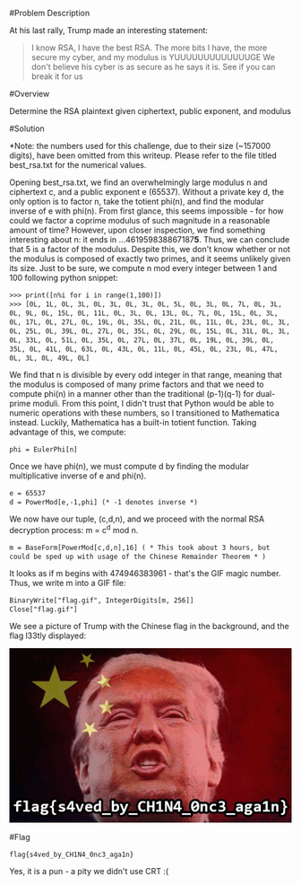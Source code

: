 #Problem Description


At his last rally, Trump made an interesting statement:

>I know RSA, I have the best RSA.
>The more bits I have, the more secure my cyber, and my modulus is YUUUUUUUUUUUUUGE
>We don't believe his cyber is as secure as he says it is. 
>See if you can break it for us

#Overview

Determine the RSA plaintext given ciphertext, public exponent, and modulus

#Solution

*Note: the numbers used for this challenge, due to their size (~157000 digits), have been omitted from this writeup.  Please refer to the file titled best_rsa.txt for the numerical values.

Opening best_rsa.txt, we find an overwhelmingly large modulus n and ciphertext c, and a public exponent e (65537).  Without a private key d, the only option is to factor n, take the totient phi(n), and find the modular inverse of e with phi(n).  From first glance, this seems impossible - for how could we factor a coprime modulus of such magnitude in a reasonable amount of time?  However, upon closer inspection, we find something interesting about n: it ends in ...461959838867187<b>5</b>.  Thus, we can conclude that 5 is a factor of the modulus.  Despite this, we don't know whether or not the modulus is composed of exactly two primes, and it seems unlikely given its size.  Just to be sure, we compute n mod every integer between 1 and 100 following python snippet: 

    >>> print([n%i for i in range(1,100)])
    >>> [0L, 1L, 0L, 3L, 0L, 3L, 0L, 3L, 0L, 5L, 0L, 3L, 0L, 7L, 0L, 3L, 0L, 9L, 0L, 15L, 0L, 11L, 0L, 3L, 0L, 13L, 0L, 7L, 0L, 15L, 0L, 3L, 0L, 17L, 0L, 27L, 0L, 19L, 0L, 35L, 0L, 21L, 0L, 11L, 0L, 23L, 0L, 3L, 0L, 25L, 0L, 39L, 0L, 27L, 0L, 35L, 0L, 29L, 0L, 15L, 0L, 31L, 0L, 3L, 0L, 33L, 0L, 51L, 0L, 35L, 0L, 27L, 0L, 37L, 0L, 19L, 0L, 39L, 0L, 35L, 0L, 41L, 0L, 63L, 0L, 43L, 0L, 11L, 0L, 45L, 0L, 23L, 0L, 47L, 0L, 3L, 0L, 49L, 0L]

We find that n is divisible by every odd integer in that range, meaning that the modulus is composed of many prime factors and that we need to compute phi(n) in a manner other than the traditional (p-1)(q-1) for dual-prime moduli.  From this point, I didn't trust that Python would be able to numeric operations with these numbers, so I transitioned to Mathematica instead. Luckily, Mathematica has a built-in totient function.  Taking advantage of this,  we compute:
    
    phi = EulerPhi[n]

Once we have phi(n), we must compute d by finding the modular multiplicative inverse of e and phi(n).

    e = 65537
    d = PowerMod[e,-1,phi] (* -1 denotes inverse *)

We now have our tuple, (c,d,n), and we proceed with the normal RSA decryption process: m = c<sup>d</sup> mod n.  

	m = BaseForm[PowerMod[c,d,n],16] ( * This took about 3 hours, but could be sped up with usage of the Chinese Remainder Theorem * )


It looks as if m begins with 474946383961 - that's the GIF magic number.  Thus, we write m into a GIF file:
	
	BinaryWrite["flag.gif", IntegerDigits[m, 256]]
	Close["flag.gif"]

We see a picture of Trump with the Chinese flag in the background, and the flag l33tly displayed:


![flag](https://github.com/Alaska47/HackTheVote-2016-Writeups/blob/master/crypto/250-Best-RSA/flag.gif)
    
#Flag

    flag{s4ved_by_CH1N4_0nc3_aga1n}


Yes, it is a pun - a pity we didn't use CRT :(
